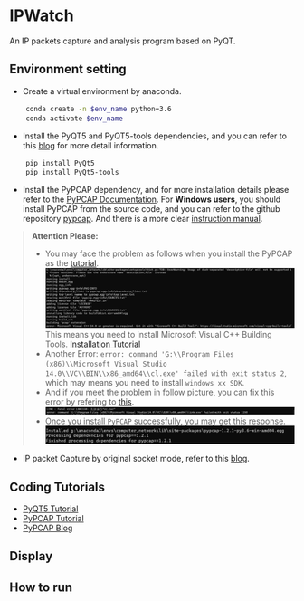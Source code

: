 # IPWatch

An IP packets capture and analysis program based on PyQT.

## Environment setting

- Create a virtual environment by anaconda.

```bash
    conda create -n $env_name python=3.6 
    conda activate $env_name 
```

- Install the PyQT5 and PyQT5-tools dependencies, and you can refer to this [blog](https://blog.csdn.net/qq_42941807/article/details/104221498) for more detail information.

```bash
    pip install PyQt5
    pip install PyQt5-tools
```

- Install the PyPCAP dependency, and for more installation details please refer to the [PyPCAP Documentation](https://pypcap.readthedocs.io/en/latest/). For **Windows users**, you should install PyPCAP from the source code, and you can refer to the github repository [pypcap](https://github.com/pynetwork/pypcap). And there is a more clear [instruction manual](https://www.litreily.top/2018/12/31/pypcap-install/).

> **Attention Please:**
> - You may face the problem as follows when you install the PyPCAP as the [tutorial](https://www.litreily.top/2018/12/31/pypcap-install/).
> ![error](./figs/error.png)
> This means you need to install Microsoft Visual C++ Building Tools. [Installation Tutorial](https://stackoverflow.com/questions/40504552/how-to-install-visual-c-build-tools)  
> - Another Error: `error: command 'G:\\Program Files (x86)\\Microsoft Visual Studio 14.0\\VC\\BIN\\x86_amd64\\cl.exe' failed with exit status 2`, which may means you need to install `windows xx SDK`.
> - And if you meet the problem in follow picture, you can fix this error by refering to [this](https://stackoverflow.com/questions/35215971/lnk1158-cannot-run-rc-exe-x64-visual-studio).  
![error1](./figs/error1.png)
> - Once you install `PyPCAP` successfully, you may get this response.
![success](figs/success_install.png)

- IP packet Capture by original socket mode, refer to this [blog](https://zhuanlan.zhihu.com/p/111610535).

## Coding Tutorials

- [PyQT5 Tutorial](https://pythonpyqt.com/pyqt-qlineedit/)
- [PyPCAP Tutorial](https://pypcap.readthedocs.io/en/latest/)
- [PyPCAP Blog](https://www.litreily.top/2018/12/31/pypcap-install/)

## Display

## How to run

